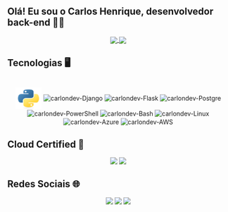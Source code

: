 ## Olá! Eu sou o Carlos Henrique, desenvolvedor back-end 👨‍💻
<div align="center">
<a href="https://github.com/anuraghazra/github-readme-stats">
  <img width="40%" align="center" src="https://github-readme-stats.vercel.app/api?username=carlondev&theme=midnight-purple&show_icons=true"/>
</a>
<a href="https://github.com/anuraghazra/convoychat">
  <img widht="60%" align="center" src="https://github-readme-stats.vercel.app/api/top-langs?username=carlondev&theme=midnight-purple&layout=compact&langs_count=8&card_width=320"/>
</a>
</div>

## Tecnologias 🖥️
<div align="center" style="display: inline_block"><br>
  <img align="center" alt="carlondev-Python" height="50" width="60" src="https://raw.githubusercontent.com/devicons/devicon/master/icons/python/python-original.svg">
  <img align="center" alt="carlondev-Django" height="50" width="60" src="https://cdn.jsdelivr.net/gh/devicons/devicon/icons/django/django-plain-wordmark.svg" />       
  <img align="center" alt="carlondev-Flask" height="70" width="80" src="https://cdn.jsdelivr.net/gh/devicons/devicon@latest/icons/flask/flask-original-wordmark.svg">
  <img align="center" alt="carlondev-Postgre" height="50" width="60" src="https://cdn.jsdelivr.net/gh/devicons/devicon/icons/postgresql/postgresql-original.svg" />
  <img align="center" alt="carlondev-PowerShell" height="50" width="60" src="https://cdn.jsdelivr.net/gh/devicons/devicon@latest/icons/powershell/powershell-original.svg">
  <img align="center" alt="carlondev-Bash" height="50" width="60" src="https://cdn.jsdelivr.net/gh/devicons/devicon@latest/icons/bash/bash-original.svg">
  <img align="center" alt="carlondev-Linux" height="50" width="60" src="https://cdn.jsdelivr.net/gh/devicons/devicon/icons/linux/linux-original.svg" />
  <img align="center" alt="carlondev-Azure" height="70" width="80" src="https://cdn.jsdelivr.net/gh/devicons/devicon@latest/icons/azure/azure-original-wordmark.svg" />
  <img align="center" alt="carlondev-AWS" height="50" width="60" src="https://cdn.jsdelivr.net/gh/devicons/devicon/icons/amazonwebservices/amazonwebservices-plain-wordmark.svg" />
</div>

## Cloud Certified 🏅
<div align="center">
   <a href="https://www.credly.com/badges/0f257f43-e674-49ec-ba43-4a8b775eea96/public_url" target="_blank"><img src="https://img.shields.io/badge/AWS-%23FF9900.svg?style=for-the-badge&logo=amazon-aws&logoColor=white" target="_blank"></a>
   <a href="https://learn.microsoft.com/api/credentials/share/pt-br/CarlosHenriquedaSilvaPaula-2577/33D77B57D3BDB6C6?sharingId=4A61D184EC0D842F" target="_blank"><img src="https://img.shields.io/badge/azure-%230072C6.svg?style=for-the-badge&logo=microsoftazure&logoColor=white" target="_blank"></a>
</div>

## Redes Sociais 🌐
<div align="center">
  <a href="https://instagram.com/chsp77" target="_blank"><img src="https://img.shields.io/badge/-Instagram-%23E4405F?style=for-the-badge&logo=instagram&logoColor=white" target="_blank"></a>
  <a href = "mailto:xp.henrique@gmail.com"><img src="https://img.shields.io/badge/-Gmail-%23333?style=for-the-badge&logo=gmail&logoColor=white" target="_blank"></a>
  <a href="https://www.linkedin.com/in/carlos-henrique-s-paula" target="_blank"><img src="https://img.shields.io/badge/-LinkedIn-%230077B5?style=for-the-badge&logo=linkedin&logoColor=white" target="_blank"></a> 
</div>
